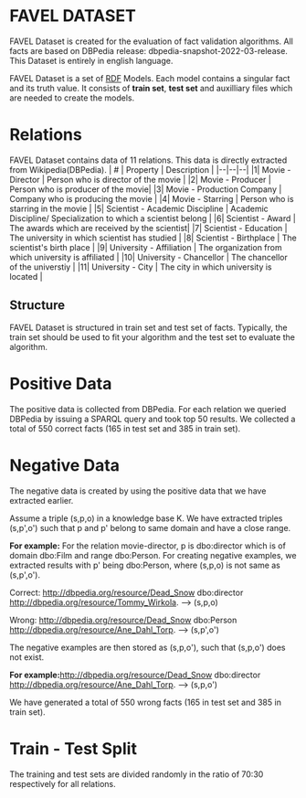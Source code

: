 # FAVEL DATASET

FAVEL Dataset is created for the evaluation of fact validation algorithms. All facts are based on DBPedia release: dbpedia-snapshot-2022-03-release. This Dataset is entirely in english language.

FAVEL Dataset is a set of [RDF](https://www.w3.org/TR/rdf-primer/) Models. Each model contains a singular fact and its truth value. It consists of **train set**, **test set** and auxilliary files which are needed to create the models.

# Relations
FAVEL Dataset contains data of 11 relations. This data is directly extracted from Wikipedia(DBPedia).
| # | Property | Description | 
|--|--|--|
|1| Movie - Director | Person who is director of the movie |
|2| Movie - Producer | Person who is producer of the movie|
|3| Movie - Production Company | Company who is producing the movie |
|4| Movie - Starring | Person who is starring in the movie |
|5| Scientist - Academic Discipline | Academic Discipline/ Specialization to which a scientist belong |
|6| Scientist - Award | The awards which are received by the scientist|
|7| Scientist - Education | The university in which scientist has studied |
|8| Scientist - Birthplace | The scientist's birth place |
|9| University - Affiliation | The organization from which university is affiliated |
|10| University - Chancellor | The chancellor of the universtiy |
|11| University - City | The city in which university is located |

## Structure

FAVEL Dataset is structured in train set and test set of facts. Typically, the train set should be used to fit your algorithm and the test set to evaluate the algorithm.

# **Positive Data**
The positive data is collected from DBPedia. For each relation we queried DBPedia by issuing a SPARQL query and took top 50 results. We collected a total of 550 correct facts (165 in test set and 385 in train set). 

# **Negative Data**
The negative data is created by using the positive data that we have extracted earlier.

Assume a triple (s,p,o) in a knowledge base K. We have extracted triples (s,p',o') such that p and p' belong to same domain and have a close range.

**For example:** For the relation movie-director, p is dbo:director which is of domain dbo:Film and range dbo:Person. For creating negative examples, we extracted results with p' being dbo:Person, where (s,p,o) is not same as (s,p',o'). 

Correct: <http://dbpedia.org/resource/Dead_Snow> dbo:director <http://dbpedia.org/resource/Tommy_Wirkola>. --> (s,p,o)

Wrong: <http://dbpedia.org/resource/Dead_Snow> dbo:Person <http://dbpedia.org/resource/Ane_Dahl_Torp>. --> (s,p',o')

The negative examples are then stored as (s,p,o'), such that (s,p,o') does not exist.

**For example:**<http://dbpedia.org/resource/Dead_Snow> dbo:director <http://dbpedia.org/resource/Ane_Dahl_Torp>. --> (s,p,o')

We have generated a total of 550 wrong facts (165 in test set and 385 in train set).

# **Train - Test Split**
The training and test sets are divided randomly in the ratio of 70:30 respectively for all relations.


